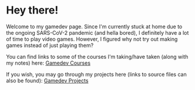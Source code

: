# Hey there!

Welcome to my gamedev page. Since I'm currently stuck at home due to the ongoing SARS-CoV-2 pandemic (and hella bored), I definitely have a lot of time to play video games. However, I figured why not try out making games instead of just playing them?

You can find links to some of the courses I'm taking/have taken (along with my notes) here: [Gamedev Courses](/gamedev/courses/)

If you wish, you may go through my projects here (links to source files can also be found): [Gamedev Projects](/gamedev/projects/)
